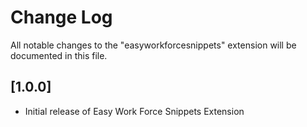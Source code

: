 # Change Log

All notable changes to the "easyworkforcesnippets" extension will be documented in this file.

## [1.0.0]

- Initial release of Easy Work Force Snippets Extension